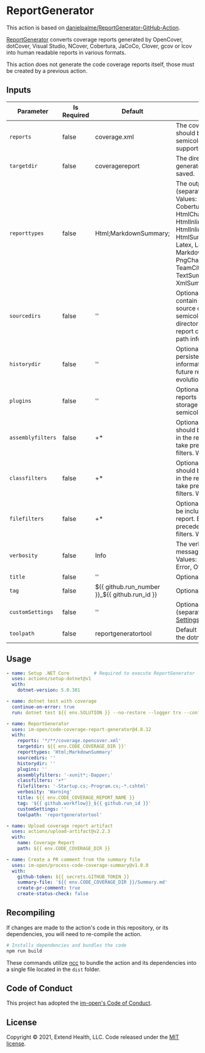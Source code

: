 # ReportGenerator

This action is based on [danielpalme/ReportGenerator-GitHub-Action].

[ReportGenerator] converts coverage reports generated by OpenCover, dotCover, Visual Studio, NCover, Cobertura, JaCoCo, Clover, gcov or lcov into human readable reports in various formats.  

This action does not generate the code coverage reports itself, those must be created by a previous action.

## Inputs
| Parameter         | Is Required | Default                                       | Description                                                                                                                                                                                                                                                                                                                                      |
| ----------------- | ----------- | --------------------------------------------- | ------------------------------------------------------------------------------------------------------------------------------------------------------------------------------------------------------------------------------------------------------------------------------------------------------------------------------------------------ |
| `reports`         | false       | coverage.xml                                  | The coverage reports that should be parsed (separated by semicolon). Globbing is supported.                                                                                                                                                                                                                                                      |
| `targetdir`       | false       | coveragereport                                | The directory where the generated report should be saved.                                                                                                                                                                                                                                                                                        |
| `reporttypes`     | false       | Html;MarkdownSummary;                         | The output formats and scope (separated by semicolon)<br/>Values: Badges, Clover, Cobertura, CsvSummary, Html, HtmlChart, HtmlInline, HtmlInline_AzurePipelines, HtmlInline_AzurePipelines_Dark, HtmlSummary, JsonSummary, Latex, LatexSummary, lcov, MarkdownSummary, MHtml, PngChart, SonarQube, TeamCitySummary, TextSummary, Xml, XmlSummary |
| `sourcedirs`      | false       | ''                                            | Optional directories which contain the corresponding source code (separated by semicolon). The source directories are used if coverage report contains classes without path information.                                                                                                                                                         |
| `historydir`      | false       | ''                                            | Optional directory for storing persistent coverage information. Can be used in future reports to show coverage evolution.                                                                                                                                                                                                                        |
| `plugins`         | false       | ''                                            | Optional plugin files for custom reports or custom history storage (separated by semicolon).                                                                                                                                                                                                                                                     |
| `assemblyfilters` | false       | +*                                            | Optional list of assemblies that should be included or excluded in the report. Exclusion filters take precedence over inclusion filters. Wildcards are allowed.                                                                                                                                                                                  |
| `classfilters`    | false       | +*                                            | Optional list of classes that should be included or excluded in the report. Exclusion filters take precedence over inclusion filters. Wildcards are allowed.                                                                                                                                                                                     |
| `filefilters`     | false       | +*                                            | Optional list of files that should be included or excluded in the report. Exclusion filters take precedence over inclusion filters. Wildcards are allowed.                                                                                                                                                                                       |
| `verbosity`       | false       | Info                                          | The verbosity level of the log messages. <br/>Values: Verbose, Info, Warning, Error, Off                                                                                                                                                                                                                                                         |
| `title`           | false       | ''                                            | Optional title.                                                                                                                                                                                                                                                                                                                                  |
| `tag`             | false       | ${{ github.run_number }}_${{ github.run_id }} | Optional tag or build version.                                                                                                                                                                                                                                                                                                                   |
| `customSettings`  | false       | ''                                            | Optional custom settings (separated by semicolon). See [Settings].                                                                                                                                                                                                                                                                               |
| `toolpath`        | false       | reportgeneratortool                           | Default directory for installing the dotnet tool.                                                                                                                                                                                                                                                                                                |

## Usage

```yml
- name: Setup .NET Core         # Required to execute ReportGenerator
  uses: actions/setup-dotnet@v1
  with:
    dotnet-version: 5.0.301

- name: dotnet test with coverage
  continue-on-error: true
  run: dotnet test ${{ env.SOLUTION }} --no-restore --logger trx --configuration Release /property:CollectCoverage=True /property:CoverletOutputFormat=opencover

- name: ReportGenerator
  uses: im-open/code-coverage-report-generator@4.8.12
  with:
    reports: '*/**/coverage.opencover.xml'
    targetdir: ${{ env.CODE_COVERAGE_DIR }}'
    reporttypes: 'Html;MarkdownSummary'
    sourcedirs: ''
    historydir: ''
    plugins: ''
    assemblyfilters: '-xunit*;-Dapper;'
    classfilters: '+*'
    filefilters: '-Startup.cs;-Program.cs;-*.cshtml'
    verbosity: 'Warning'
    title: ${{ env.CODE_COVERAGE_REPORT_NAME }}
    tag: '${{ github.workflow}}_${{ github.run_id }}'
    customSettings: ''
    toolpath: 'reportgeneratortool'

- name: Upload coverage report artifact
  uses: actions/upload-artifact@v2.2.3
  with:
    name: Coverage Report
    path: ${{ env.CODE_COVERAGE_DIR }}

- name: Create a PR comment from the summary file
  uses: im-open/process-code-coverage-summary@v1.0.0
  with:
    github-token: ${{ secrets.GITHUB_TOKEN }}
    summary-file: '${{ env.CODE_COVERAGE_DIR }}/Summary.md'
    create-pr-comment: true
    create-status-check: false
```

## Recompiling

If changes are made to the action's code in this repository, or its dependencies, you will need to re-compile the action.

```sh
# Installs dependencies and bundles the code
npm run build
```

These commands utilize [ncc](https://github.com/vercel/ncc) to bundle the action and its dependencies into a single file located in the `dist` folder.

## Code of Conduct

This project has adopted the [im-open's Code of Conduct](https://github.com/im-open/.github/blob/master/CODE_OF_CONDUCT.md).

## License

Copyright &copy; 2021, Extend Health, LLC. Code released under the [MIT license](LICENSE).

[danielpalme/ReportGenerator-GitHub-Action]: https://github.com/danielpalme/ReportGenerator-GitHub-Action
[ReportGenerator]: https://github.com/danielpalme/ReportGenerator
[Settings]: https://github.com/danielpalme/ReportGenerator/wiki/Settings